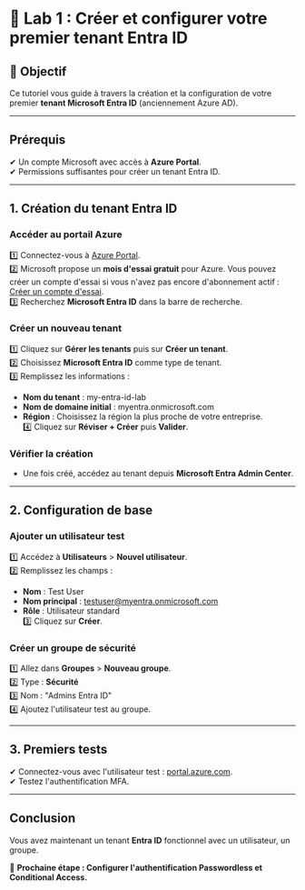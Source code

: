 # 🔬 Lab 1 : Créer et configurer votre premier tenant Entra ID

## 📝 Objectif
Ce tutoriel vous guide à travers la création et la configuration de votre premier **tenant Microsoft Entra ID** (anciennement Azure AD).

---

##  Prérequis
✔ Un compte Microsoft avec accès à **Azure Portal**.    
✔ Permissions suffisantes pour créer un tenant Entra ID.

---

##  1. Création du tenant Entra ID

###  Accéder au portail Azure
1️⃣ Connectez-vous à [Azure Portal](https://portal.azure.com).  
2️⃣ Microsoft propose un **mois d'essai gratuit** pour Azure. Vous pouvez créer un compte d'essai si vous n'avez pas encore d'abonnement actif : [Créer un compte d'essai](https://azure.microsoft.com/fr-fr/free/).  
3️⃣ Recherchez **Microsoft Entra ID** dans la barre de recherche.

###  Créer un nouveau tenant
1️⃣ Cliquez sur **Gérer les tenants** puis sur **Créer un tenant**.  
2️⃣ Choisissez **Microsoft Entra ID** comme type de tenant.  
3️⃣ Remplissez les informations :  
   - **Nom du tenant** : my-entra-id-lab  
   - **Nom de domaine initial** : myentra.onmicrosoft.com  
   - **Région** : Choisissez la région la plus proche de votre entreprise.  
4️⃣ Cliquez sur **Réviser + Créer** puis **Valider**.

###  Vérifier la création
- Une fois créé, accédez au tenant depuis **Microsoft Entra Admin Center**.

---

##  2. Configuration de base

###  Ajouter un utilisateur test
1️⃣ Accédez à **Utilisateurs** > **Nouvel utilisateur**.  
2️⃣ Remplissez les champs :  
   - **Nom** : Test User  
   - **Nom principal** : testuser@myentra.onmicrosoft.com  
   - **Rôle** : Utilisateur standard  
3️⃣ Cliquez sur **Créer**.

###  Créer un groupe de sécurité
1️⃣ Allez dans **Groupes** > **Nouveau groupe**.  
2️⃣ Type : **Sécurité**  
3️⃣ Nom : "Admins Entra ID"  
4️⃣ Ajoutez l'utilisateur test au groupe.



---

##  3. Premiers tests

✔ Connectez-vous avec l'utilisateur test : [portal.azure.com](https://portal.azure.com).  
✔ Testez l'authentification MFA.

---

##  Conclusion
Vous avez maintenant un tenant **Entra ID** fonctionnel avec un utilisateur, un groupe.

🚀 **Prochaine étape : Configurer l'authentification Passwordless et Conditional Access.**
